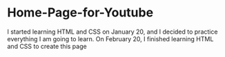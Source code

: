 # Home-Page-for-Youtube
I started learning HTML and CSS on January 20, and I decided to practice everything I am going to learn.
On February 20, I finished learning HTML and CSS to create this page
